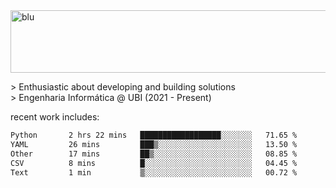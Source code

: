 
<img width="1415" height="100" alt="blu" src="https://github.com/rdsilva01/rdsilva01/assets/101207588/deb060e5-d035-4f09-b511-e3f50605b207">

\> Enthusiastic about developing and building solutions <br>
\> Engenharia Informática @ UBI (2021 - Present)

<!-- <a href="https://www.rodrigosilva.live/">personal website</a> 🏁 -->

<!-- ![](https://komarev.com/ghpvc/?username=rdsilva01) -->

recent work includes:
<!--START_SECTION:waka-->

```txt
Python       2 hrs 22 mins   ██████████████████░░░░░░░   71.65 %
YAML         26 mins         ███▒░░░░░░░░░░░░░░░░░░░░░   13.50 %
Other        17 mins         ██▒░░░░░░░░░░░░░░░░░░░░░░   08.85 %
CSV          8 mins          █░░░░░░░░░░░░░░░░░░░░░░░░   04.45 %
Text         1 min           ▒░░░░░░░░░░░░░░░░░░░░░░░░   00.72 %
```

<!--END_SECTION:waka-->

